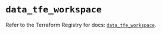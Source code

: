 # `data_tfe_workspace`

Refer to the Terraform Registry for docs: [`data_tfe_workspace`](https://registry.terraform.io/providers/hashicorp/tfe/0.68.2/docs/data-sources/workspace).
